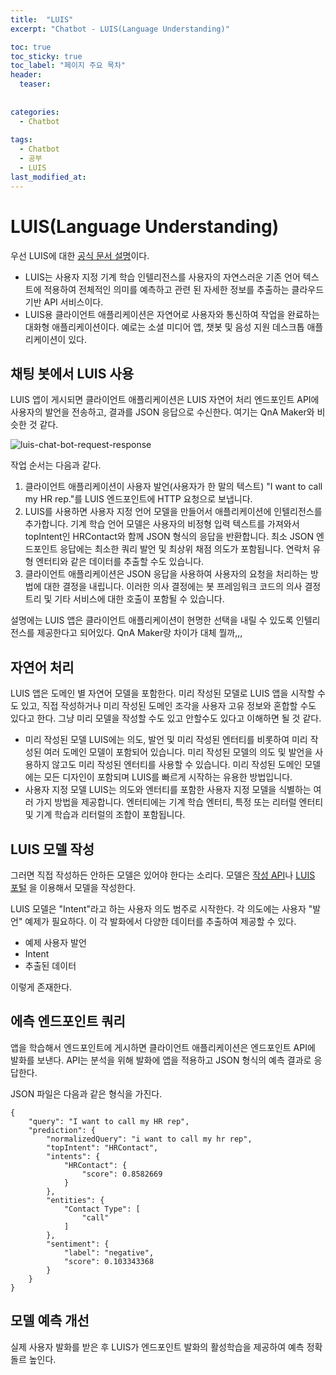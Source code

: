 ```yaml
---
title:  "LUIS"
excerpt: "Chatbot - LUIS(Language Understanding)"

toc: true
toc_sticky: true
toc_label: "페이지 주요 목차"
header:
  teaser: 
  
  
categories:
  - Chatbot
  
tags:
  - Chatbot
  - 공부
  - LUIS
last_modified_at: 
---
```


LUIS(Language Understanding)
=============================

우선 LUIS에 대한 [공식 문서 설명](https://docs.microsoft.com/ko-kr/azure/cognitive-services/LUIS/what-is-luis)이다.

* LUIS는 사용자 지정 기계 학습 인텔리전스를 사용자의 자연스러운 기존 언어 텍스트에 적용하여 전체적인 의미를 예측하고 관련
된 자세한 정보를 추출하는 클라우드 기반 API 서비스이다.
* LUIS용 클라이언트 애플리케이션은 자연어로 사용자와 통신하여 작업을 완료하는 대화형 애플리케이션이다. 예로는 소셜
미디어 앱, 챗봇 및 음성 지원 데스크톱 애플리케이션이 있다.

## 채팅 봇에서 LUIS 사용
LUIS 앱이 게시되면 클라이언트 애플리케이션은 LUIS 자연어 처리 엔드포인트 API에 사용자의 발언을 전송하고, 결과를 JSON
응답으로 수신한다. 여기는 QnA Maker와 비슷한 것 같다.

![luis-chat-bot-request-response](https://user-images.githubusercontent.com/41438361/86586985-cbfb6680-bfc3-11ea-99a3-ab820e55a385.png)

작업 순서는 다음과 같다.
1. 클라이언트 애플리케이션이 사용자 발언(사용자가 한 말의 텍스트) "I want to call my HR rep."를 LUIS 엔드포인트에 HTTP 요청으로 보냅니다.
2. LUIS를 사용하면 사용자 지정 언어 모델을 만들어서 애플리케이션에 인텔리전스를 추가합니다. 기계 학습 언어 모델은 사용자의 비정형 입력 텍스트를 가져와서 topIntent인 HRContact와 함께 JSON 형식의 응답을 반환합니다. 최소 JSON 엔드포인트 응답에는 최소한 쿼리 발언 및 최상위 채점 의도가 포함됩니다. 연락처 유형 엔터티와 같은 데이터를 추출할 수도 있습니다.
3. 클라이언트 애플리케이션은 JSON 응답을 사용하여 사용자의 요청을 처리하는 방법에 대한 결정을 내립니다. 이러한 의사 결정에는 봇 프레임워크 코드의 의사 결정 트리 및 기타 서비스에 대한 호출이 포함될 수 있습니다.

설명에는 LUIS 앱은 클라이언트 애플리케이션이 현명한 선택을 내릴 수 있도록 인텔리전스를 제공한다고 되어있다. 
QnA Maker랑 차이가 대체 뭘까,,,

## 자연어 처리

LUIS 앱은 도메인 별 자연어 모델을 포함한다. 미리 작성된 모델로 LUIS 앱을 시작할 수도 있고, 직접 작성하거나
미리 작성된 도메인 조각을 사용자 고유 정보와 혼합할 수도 있다고 한다. 그냥 미리 모델을 작성할 수도 있고 안할수도 있다고
이해하면 될 것 같다.

* 미리 작성된 모델 LUIS에는 의도, 발언 및 미리 작성된 엔터티를 비롯하여 미리 작성된 여러 도메인 모델이 포함되어 있습니다. 미리 작성된 모델의 의도 및 발언을 사용하지 않고도 미리 작성된 엔터티를 사용할 수 있습니다. 미리 작성된 도메인 모델에는 모든 디자인이 포함되며 LUIS를 빠르게 시작하는 유용한 방법입니다.
* 사용자 지정 모델 LUIS는 의도와 엔터티를 포함한 사용자 지정 모델을 식별하는 여러 가지 방법을 제공합니다. 엔터티에는 기계 학습 엔터티, 특정 또는 리터럴 엔터티 및 기계 학습과 리터럴의 조합이 포함됩니다.

## LUIS 모델 작성

그러면 직접 작성하든 안하든 모델은 있어야 한다는 소리다. 모델은 [작성 API](https://westus.dev.cognitive.microsoft.com/docs/services/5890b47c39e2bb17b84a55ff/operations/5890b47c39e2bb052c5b9c2f)나
[LUIS 포털](https://www.luis.ai/) 을 이용해서 모델을 작성한다.

LUIS 모델은 "Intent"라고 하는 사용자 의도 범주로 시작한다. 각 의도에는 사용자 "발언" 예제가 필요하다. 이 각 발화에서 다양한 데이터를 추출하여 제공할 수 있다.

* 예제 사용자 발언
* Intent
* 추출된 데이터

이렇게 존재한다.

## 에측 엔드포인트 쿼리
앱을 학습해서 엔드포인트에 게시하면 클라이언트 애플리케이션은 엔드포인트 API에 발화를 보낸다. API는 분석을 위해 발화에
앱을 적용하고 JSON 형식의 예측 결과로 응답한다.

JSON 파일은 다음과 같은 형식을 가진다.
~~~
{
    "query": "I want to call my HR rep",
    "prediction": {
        "normalizedQuery": "i want to call my hr rep",
        "topIntent": "HRContact",
        "intents": {
            "HRContact": {
                "score": 0.8582669
            }
        },
        "entities": {
            "Contact Type": [
                "call"
            ]
        },
        "sentiment": {
            "label": "negative",
            "score": 0.103343368
        }
    }
}
~~~

## 모델 예측 개선

실제 사용자 발화를 받은 후 LUIS가 엔드포인트 발화의 활성학습을 제공하여 예측 정확돌르 높인다.
